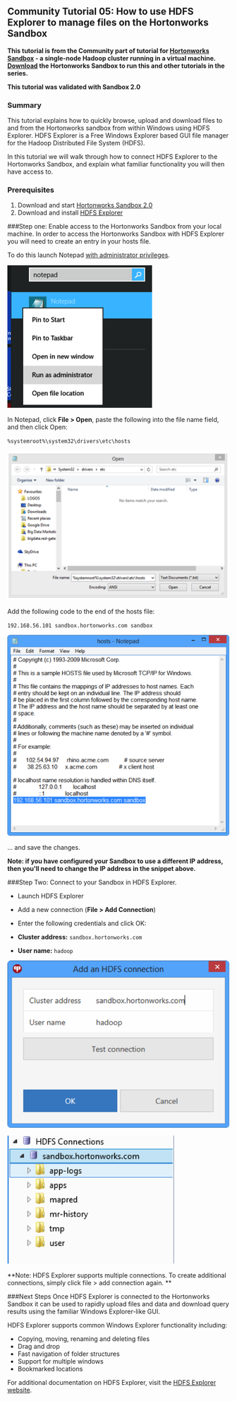 ## Community Tutorial 05: How to use HDFS Explorer to manage files on the Hortonworks Sandbox

**This tutorial is from the Community part of tutorial for [Hortonworks Sandbox](http://hortonworks.com/products/sandbox) - a single-node Hadoop cluster running in a virtual machine. [Download](http://hortonworks.com/products/sandbox) the Hortonworks Sandbox to run this and other tutorials in the series.** 

**This tutorial was validated with Sandbox 2.0**

### Summary

This tutorial explains how to quickly browse, upload and download files to and from the Hortonworks sandbox from within Windows using HDFS Explorer. HDFS Explorer is a Free Windows Explorer based GUI file manager for the Hadoop Distributed File System (HDFS).

In this tutorial we will walk through how to connect HDFS Explorer to the Hortonworks Sandbox, and explain what familiar functionality you will then have access to.

### Prerequisites 

1.  Download and start [Hortonworks Sandbox 2.0](http://hortonworks.com/products/hortonworks-sandbox/#install)
2.  Download and install [HDFS Explorer](http://bigdata.red-gate.com/hdfs-explorer.html)

###Step one: Enable access to the Hortonworks Sandbox from your local machine.
In order to access the Hortonworks Sandbox with HDFS Explorer you will need to create an entry in your hosts file. 

To do this launch Notepad [with administrator privileges](http://windows.microsoft.com/en-gb/windows7/how-do-i-run-an-application-once-with-a-full-administrator-access-token).

![Alt text](./images/tutorial-05/screenshot01.png)

In Notepad, click **File > Open**, paste the following into the file name field, and then click Open:
 
`%systemroot%\system32\drivers\etc\hosts`

![Alt text](./images/tutorial-05/screenshot02.png)

Add the following code to the end of the hosts file: 

`192.168.56.101 sandbox.hortonworks.com sandbox`

![Alt text](./images/tutorial-05/screenshot03.png)

… and save the changes.

**Note: if you have configured your Sandbox to use a different IP address, then you'll need to change the IP address in the snippet above.**

###Step Two: Connect to your Sandbox in HDFS Explorer.


* Launch HDFS Explorer
* Add a new connection (**File > Add Connection**)
* Enter the following credentials and click OK:


* **Cluster address:** `sandbox.hortonworks.com`
* **User name:** `hadoop`

![Alt text](./images/tutorial-05/screenshot04.png)

![Alt text](./images/tutorial-05/screenshot05.png)

**Note: HDFS Explorer supports multiple connections. To create additional connections, simply click file > add connection again. **

###Next Steps
Once HDFS Explorer is connected to the Hortonworks Sandbox it can be used to rapidly upload files and data and download query results using the familiar Windows Explorer-like GUI.


HDFS Explorer supports common Windows Explorer functionality including:

* Copying, moving, renaming and deleting files
* Drag and drop 
* Fast navigation of folder structures
* Support for multiple windows
* Bookmarked locations

For additional documentation on HDFS Explorer, visit the [HDFS Explorer website](http://bigdata.red-gate.com/hdfs-explorer.html).
